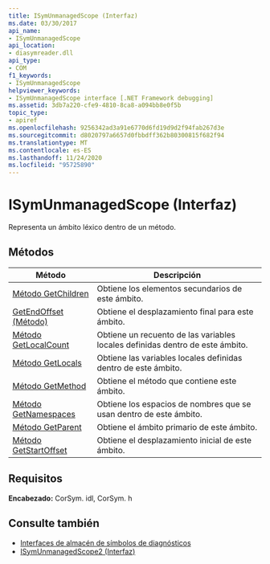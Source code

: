 ```yaml
---
title: ISymUnmanagedScope (Interfaz)
ms.date: 03/30/2017
api_name:
- ISymUnmanagedScope
api_location:
- diasymreader.dll
api_type:
- COM
f1_keywords:
- ISymUnmanagedScope
helpviewer_keywords:
- ISymUnmanagedScope interface [.NET Framework debugging]
ms.assetid: 3db7a220-cfe9-4810-8ca8-a094bb8e0f5b
topic_type:
- apiref
ms.openlocfilehash: 9256342ad3a91e6770d6fd19d9d2f94fab267d3e
ms.sourcegitcommit: d8020797a6657d0fbbdff362b80300815f682f94
ms.translationtype: MT
ms.contentlocale: es-ES
ms.lasthandoff: 11/24/2020
ms.locfileid: "95725890"
---
```

# <a name="isymunmanagedscope-interface"></a>ISymUnmanagedScope (Interfaz)

Representa un ámbito léxico dentro de un método.  
  
## <a name="methods"></a>Métodos  
  
|Método|Descripción|  
|------------|-----------------|  
|[Método GetChildren](isymunmanagedscope-getchildren-method.md)|Obtiene los elementos secundarios de este ámbito.|  
|[GetEndOffset (Método)](isymunmanagedscope-getendoffset-method.md)|Obtiene el desplazamiento final para este ámbito.|  
|[Método GetLocalCount](isymunmanagedscope-getlocalcount-method.md)|Obtiene un recuento de las variables locales definidas dentro de este ámbito.|  
|[Método GetLocals](isymunmanagedscope-getlocals-method.md)|Obtiene las variables locales definidas dentro de este ámbito.|  
|[Método GetMethod](isymunmanagedscope-getmethod-method.md)|Obtiene el método que contiene este ámbito.|  
|[Método GetNamespaces](isymunmanagedscope-getnamespaces-method.md)|Obtiene los espacios de nombres que se usan dentro de este ámbito.|  
|[Método GetParent](isymunmanagedscope-getparent-method.md)|Obtiene el ámbito primario de este ámbito.|  
|[Método GetStartOffset](isymunmanagedscope-getstartoffset-method.md)|Obtiene el desplazamiento inicial de este ámbito.|  
  
## <a name="requirements"></a>Requisitos  

 **Encabezado:** CorSym. idl, CorSym. h  
  
## <a name="see-also"></a>Consulte también

- [Interfaces de almacén de símbolos de diagnósticos](diagnostics-symbol-store-interfaces.md)
- [ISymUnmanagedScope2 (Interfaz)](isymunmanagedscope2-interface.md)
